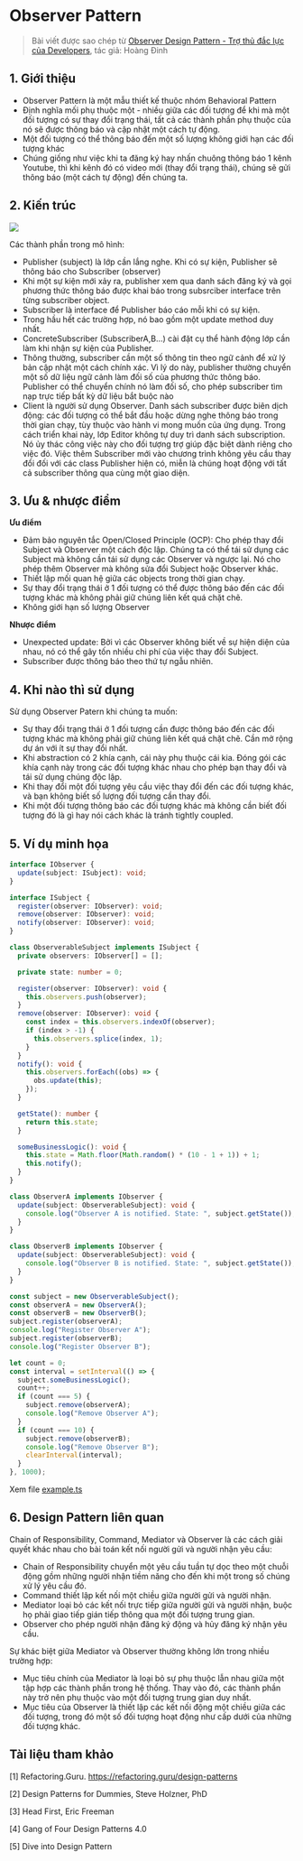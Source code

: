 # Observer Pattern

> Bài viết được sao chép từ [Observer Design Pattern - Trợ thủ đắc lực của Developers](https://viblo.asia/p/observer-design-pattern-tro-thu-dac-luc-cua-developers-gAm5y7WAZdb), tác giả: Hoàng Đinh

## 1. Giới thiệu

- Observer Pattern là một mẫu thiết kế thuộc nhóm Behavioral Pattern
- Định nghĩa mối phụ thuộc một - nhiều giữa các đối tượng để khi mà một đối tượng có sự thay đổi trạng thái, tất cả các thành phần phụ thuộc của nó sẽ được thông báo và cập nhật một cách tự động.
- Một đối tượng có thể thông báo đến một số lượng không giới hạn các đối tượng khác
- Chúng giống như việc khi ta đăng ký hay nhấn chuông thông báo 1 kênh Youtube, thì khi kênh đó có video mới (thay đổi trạng thái), chúng sẽ gửi thông báo (một cách tự động) đến chúng ta.

## 2. Kiến trúc

![](https://images.viblo.asia/668f05e6-a74e-4919-96b2-2e92f6a316a5.png)

Các thành phần trong mô hình:

- Publisher (subject) là lớp cần lắng nghe. Khi có sự kiện, Publisher sẽ thông báo cho Subscriber (observer)
- Khi một sự kiện mới xảy ra, publisher xem qua danh sách đăng ký và gọi phương thức thông báo được khai báo trong subsrciber interface trên từng subscriber object.
- Subscriber là interface để Publisher báo cáo mỗi khi có sự kiện.
- Trong hầu hết các trường hợp, nó bao gồm một update method duy nhất.
- ConcreteSubscriber (SubscriberA,B...) cài đặt cụ thể hành động lớp cần làm khi nhận sự kiện của Publisher.
- Thông thường, subscriber cần một số thông tin theo ngữ cảnh để xử lý bản cập nhật một cách chính xác. Vì lý do này, publisher thường chuyển một số dữ liệu ngữ cảnh làm đối số của phương thức thông báo. Publisher có thể chuyển chính nó làm đối số, cho phép subscriber tìm nạp trực tiếp bất kỳ dữ liệu bắt buộc nào
- Client là người sử dụng Observer. Danh sách subscriber được biên dịch động: các đối tượng có thể bắt đầu hoặc dừng nghe thông báo trong thời gian chạy, tùy thuộc vào hành vi mong muốn của ứng dụng. Trong cách triển khai này, lớp Editor không tự duy trì danh sách subscription. Nó ủy thác công việc này cho đối tượng trợ giúp đặc biệt dành riêng cho việc đó. Việc thêm Subscriber mới vào chương trình không yêu cầu thay đổi đối với các class Publisher hiện có, miễn là chúng hoạt động với tất cả subscriber thông qua cùng một giao diện.

## 3. Ưu & nhược điểm

**Ưu điểm**

- Đảm bảo nguyên tắc Open/Closed Principle (OCP): Cho phép thay đổi Subject và Observer một cách độc lập. Chúng ta có thể tái sử dụng các Subject mà không cần tái sử dụng các Observer và ngược lại. Nó cho phép thêm Observer mà không sửa đổi Subject hoặc Observer khác.
- Thiết lập mối quan hệ giữa các objects trong thời gian chạy.
- Sự thay đổi trạng thái ở 1 đối tượng có thể được thông báo đến các đối tượng khác mà không phải giữ chúng liên kết quá chặt chẽ.
- Không giới hạn số lượng Observer

**Nhược điểm**

- Unexpected update: Bởi vì các Observer không biết về sự hiện diện của nhau, nó có thể gây tốn nhiều chi phí của việc thay đổi Subject.
- Subscriber được thông báo theo thứ tự ngẫu nhiên.

## 4. Khi nào thì sử dụng

Sử dụng Observer Patern khi chúng ta muốn:

- Sự thay đổi trạng thái ở 1 đối tượng cần được thông báo đến các đối tượng khác mà không phải giữ chúng liên kết quá chặt chẽ.
  Cần mở rộng dự án với ít sự thay đổi nhất.
- Khi abstraction có 2 khía cạnh, cái này phụ thuộc cái kia. Đóng gói các khía cạnh này trong các đối tượng khác nhau cho phép bạn thay đổi và tái sử dụng chúng độc lập.
- Khi thay đổi một đối tượng yêu cầu việc thay đổi đến các đối tượng khác, và bạn không biết số lượng đối tượng cần thay đổi.
- Khi một đối tượng thông báo các đối tượng khác mà không cần biết đối tượng đó là gì hay nói cách khác là tránh tightly coupled.

## 5. Ví dụ minh họa

```ts
interface IObserver {
  update(subject: ISubject): void;
}

interface ISubject {
  register(observer: IObserver): void;
  remove(observer: IObserver): void;
  notify(observer: IObserver): void;
}

class ObserverableSubject implements ISubject {
  private observers: IObserver[] = [];

  private state: number = 0;

  register(observer: IObserver): void {
    this.observers.push(observer);
  }
  remove(observer: IObserver): void {
    const index = this.observers.indexOf(observer);
    if (index > -1) {
      this.observers.splice(index, 1);
    }
  }
  notify(): void {
    this.observers.forEach((obs) => {
      obs.update(this);
    });
  }

  getState(): number {
    return this.state;
  }

  someBusinessLogic(): void {
    this.state = Math.floor(Math.random() * (10 - 1 + 1)) + 1;
    this.notify();
  }
}

class ObserverA implements IObserver {
  update(subject: ObserverableSubject): void {
    console.log("Observer A is notified. State: ", subject.getState());
  }
}

class ObserverB implements IObserver {
  update(subject: ObserverableSubject): void {
    console.log("Observer B is notified. State: ", subject.getState());
  }
}

const subject = new ObserverableSubject();
const observerA = new ObserverA();
const observerB = new ObserverB();
subject.register(observerA);
console.log("Register Observer A");
subject.register(observerB);
console.log("Register Observer B");

let count = 0;
const interval = setInterval(() => {
  subject.someBusinessLogic();
  count++;
  if (count === 5) {
    subject.remove(observerA);
    console.log("Remove Observer A");
  }
  if (count === 10) {
    subject.remove(observerB);
    console.log("Remove Observer B");
    clearInterval(interval);
  }
}, 1000);
```

Xem file [example.ts](./example.ts)

## 6. Design Pattern liên quan

Chain of Responsibility, Command, Mediator và Observer là các cách giải quyết khác nhau cho bài toán kết nối người gửi và người nhận yêu cầu:

- Chain of Responsibility chuyển một yêu cầu tuần tự dọc theo một chuỗi động gồm những người nhận tiềm năng cho đến khi một trong số chúng xử lý yêu cầu đó.
- Command thiết lập kết nối một chiều giữa người gửi và người nhận.
- Mediator loại bỏ các kết nối trực tiếp giữa người gửi và người nhận, buộc họ phải giao tiếp gián tiếp thông qua một đối tượng trung gian.
- Observer cho phép người nhận đăng ký động và hủy đăng ký nhận yêu cầu.

Sự khác biệt giữa Mediator và Observer thường không lớn trong nhiều trường hợp:

- Mục tiêu chính của Mediator là loại bỏ sự phụ thuộc lẫn nhau giữa một tập hợp các thành phần trong hệ thống. Thay vào đó, các thành phần này trở nên phụ thuộc vào một đối tượng trung gian duy nhất.
- Mục tiêu của Observer là thiết lập các kết nối động một chiều giữa các đối tượng, trong đó một số đối tượng hoạt động như cấp dưới của những đối tượng khác.

## Tài liệu tham khảo

[1] Refactoring.Guru. https://refactoring.guru/design-patterns

[2] Design Patterns for Dummies, Steve Holzner, PhD

[3] Head First, Eric Freeman

[4] Gang of Four Design Patterns 4.0

[5] Dive into Design Pattern
